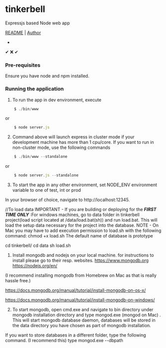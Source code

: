 # tinkerbell

Expressjs based Node web app 

[README](README.md) | [Author](docs/GENERAL.md)

<ul><li></li></ul>✔ ❌ ✔


### Pre-requisites

Ensure you have node and npm installed.

### Running the application

1. To run the app in dev environment, execute

```javascript
    $ ./bin/www
```
or

```javascript
    $ node server.js
```
2. Command above will launch express in cluster mode if your development machine has more than 1 cpu/core. If you want to run in non-cluster mode, use the following commands

```javascript
    $ ./bin/www --standalone
```
or

```javascript
    $ node server.js --standalone
```

3. To start the app in any other environment, set NODE_ENV environment variable to one of test, int or prod

In your browser of choice, navigate to http://localhost:12345.


//To load data
IMPORTANT - If you are building or deploying for the ***FIRST TIME ONLY*** :For windows machines, go to data folder in tinkerbell project(load script  located at /data/load.bat(sh)) and run load.bat. This will load the setup data necessary for the project into the database.
    NOTE - On Mac you may have to add execution permission to load.sh with the following command: chmod +x load.sh
    The default name of database is prototype
 
 cd tinkerbell/
 cd data
 sh load.sh

1) Install mongodb and nodejs on your local machine. for instructions to install please go to their resp. websites.
https://www.mongodb.org
https://nodejs.org/en/

(I recommend installing mongodb from Homebrew on Mac as that is really hassle free.)

https://docs.mongodb.org/manual/tutorial/install-mongodb-on-os-x/

https://docs.mongodb.org/manual/tutorial/install-mongodb-on-windows/

2) To start mongodb, open cmd.exe and navigate to bin directory under mongodb installation directory and type mongod.exe (mongod on Mac) . This will start mongodb database daemon, databases will be stored in the data directory you have chosen as part of mongodb installation.

If you want to store databases in a different folder, type the following command. (I recommend this)
type  mongod.exe --dbpath <path to the data folder>
